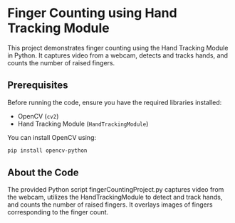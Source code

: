 # Finger Counting using Hand Tracking Module

This project demonstrates finger counting using the Hand Tracking Module in Python. It captures video from a webcam, detects and tracks hands, and counts the number of raised fingers.

## Prerequisites

Before running the code, ensure you have the required libraries installed:

- OpenCV (`cv2`)
- Hand Tracking Module (`HandTrackingModule`)

You can install OpenCV using:

```bash
pip install opencv-python
```

## About the Code
The provided Python script fingerCountingProject.py captures video from the webcam, utilizes the HandTrackingModule to detect and track hands, and counts the number of raised fingers. It overlays images of fingers corresponding to the finger count.
